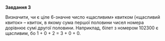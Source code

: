 **Завдання 3**

Визначити, чи є ціле 6-значне число «щасливим» квитком («щасливий квиток» – квиток, в якому сума першої половини чисел номера дорівнює сумі другої половини. Наприклад, білет з номером 102300 є щасливим, бо 1 + 0 + 2 = 3 + 0 + 0.

